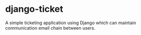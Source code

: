 # django-ticket
A simple ticketing application using Django which can maintain communication email chain between users.
